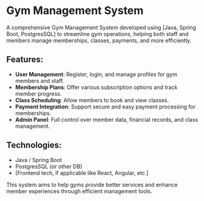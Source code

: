 # Gym Management System

A comprehensive Gym Management System developed using [Java, Spring Boot, PostgresSQL] to streamline gym operations, helping both staff and members manage memberships, classes, payments, and more efficiently.

## Features:
- **User Management**: Register, login, and manage profiles for gym members and staff.
- **Membership Plans**: Offer various subscription options and track member progress.
- **Class Scheduling**: Allow members to book and view classes.
- **Payment Integration**: Support secure and easy payment processing for memberships.
- **Admin Panel**: Full control over member data, financial records, and class management.

## Technologies:
- Java / Spring Boot
- PostgresSQL (or other DB)
- [Frontend tech, if applicable like React, Angular, etc.]

This system aims to help gyms provide better services and enhance member experiences through efficient management tools.
